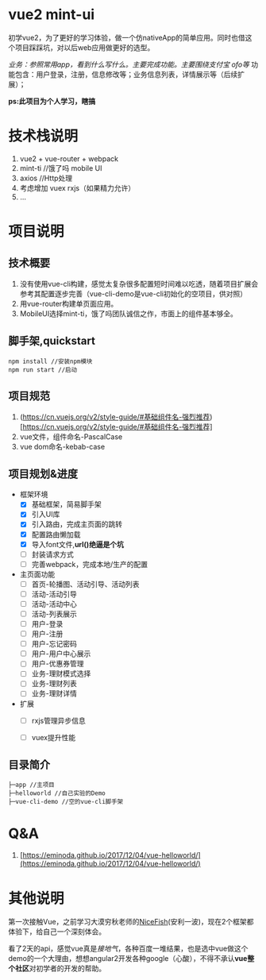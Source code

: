 # vue2 mint-ui

初学vue2，为了更好的学习体验，做一个仿nativeApp的简单应用。同时也借这个项目踩踩坑，对以后web应用做更好的选型。

*业务：参照常用app，看到什么写什么。主要完成功能。主要围绕支付宝 ofo等*
功能包含：用户登录，注册，信息修改等；业务信息列表，详情展示等（后续扩展）；

**ps:此项目为个人学习，瞎搞**

# 技术栈说明 

1. vue2 + vue-router + webpack
2. mint-ti  //饿了吗 mobile UI
3. axios //Http处理
4. 考虑增加 vuex rxjs（如果精力允许）
5. ...

# 项目说明
## 技术概要
1. 没有使用vue-cli构建，感觉太复杂很多配置短时间难以吃透，随着项目扩展会参考其配置逐步完善（vue-cli-demo是vue-cli初始化的空项目，供对照）
2. 用vue-router构建单页面应用。
3. MobileUI选择mint-ti，饿了吗团队诚信之作，市面上的组件基本够全。

## 脚手架,quickstart 
````
npm install //安装npm模块
npm run start //启动
````

## 项目规范
1. (https://cn.vuejs.org/v2/style-guide/#基础组件名-强烈推荐)[https://cn.vuejs.org/v2/style-guide/#基础组件名-强烈推荐]
2. vue文件，组件命名-PascalCase
3. vue dom命名-kebab-case

## 项目规划&进度
- 框架环境
    - [x] 基础框架，简易脚手架
    - [x] 引入UI库
    - [x] 引入路由，完成主页面的跳转
    - [x] 配置路由懒加载
    - [x] 导入font文件,**url()绝逼是个坑**
    - [ ] 封装请求方式
    - [ ] 完善webpack，完成本地/生产的配置
- 主页面功能
    - [ ] 首页-轮播图、活动引导、活动列表
    - [ ] 活动-活动引导
    - [ ] 活动-活动中心
    - [ ] 活动-列表展示 
    - [ ] 用户-登录
    - [ ] 用户-注册
    - [ ] 用户-忘记密码
    - [ ] 用户-用户中心展示
    - [ ] 用户-优惠券管理
    - [ ] 业务-理财模式选择
    - [ ] 业务-理财列表
    - [ ] 业务-理财详情
- 扩展
    - [ ] rxjs管理异步信息
    - [ ] vuex提升性能
    


## 目录简介
````
├─app //主项目
├─helloworld //自己实验的Demo
├─vue-cli-demo //空的vue-cli脚手架
````

# Q&A
1. [https://eminoda.github.io/2017/12/04/vue-helloworld/](https://eminoda.github.io/2017/12/04/vue-helloworld/)

# 其他说明

第一次接触Vue，之前学习大漠穷秋老师的[NiceFish](https://gitee.com/mumu-osc/NiceFish)(安利一波)，现在2个框架都体验下，给自己一个深刻体会。

看了2天的api，感觉vue真是*接地气*，各种百度一堆结果，也是选中vue做这个demo的一个大理由，想想angular2开发各种google（心酸），不得不承认**vue整个社区**对初学者的开发的帮助。
